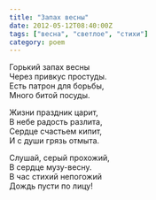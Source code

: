 ```yaml
---
title: "Запах весны"
date: 2012-05-12T08:40:00Z
tags: ["весна", "светлое", "стихи"]
category: poem
---
```


Горький запах весны  
Через привкус простуды.  
Есть патрон для борьбы,  
Много битой посуды.

Жизни праздник царит,  
В небе радость разлита,  
Сердце счастьем кипит,  
И с души грязь отмыта.

Слушай, серый прохожий,  
В сердце музу-весну.  
В час стихий непогожий  
Дождь пусти по лицу!  
